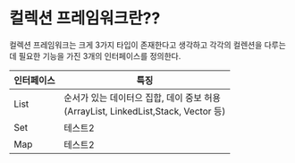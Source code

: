 # 컬렉션 프레임워크란??

컬렉션 프레임워크는 크게 3가지 타입이 존재한다고 생각하고
각각의 컬렌션을 다루는데 필요한 기능을 가진 3개의 인터페이스를 정의한다.


|인터페이스|특징|
|------|---|
|List |순서가 있는 데이터으 집합, 데이 중보 허용 <br> (ArrayList, LinkedList,Stack, Vector 등)|
|Set |테스트2|
|Map |테스트2|
